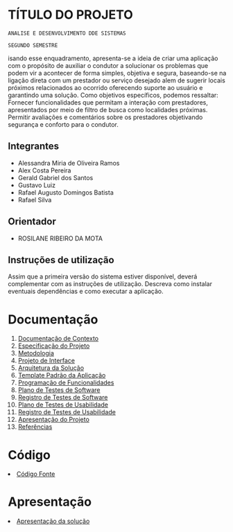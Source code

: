 # TÍTULO DO PROJETO

`ANALISE E DESENVOLVIMENTO DDE SISTEMAS`



`SEGUNDO SEMESTRE`

isando esse enquadramento, apresenta-se a ideia de criar uma aplicação com o propósito de auxiliar o condutor a solucionar os problemas que podem vir a acontecer de forma simples, objetiva e segura, baseando-se na ligação direta com um prestador ou serviço desejado alem de sugerir locais próximos relacionados ao ocorrido oferecendo suporte ao usuário e garantindo uma solução. Como objetivos específicos, podemos ressaltar: Fornecer funcionalidades que permitam a interação com prestadores, apresentados por meio de filtro de busca como localidades próximas. Permitir avaliações e comentários sobre os prestadores objetivando segurança e conforto para o condutor.

## Integrantes

* Alessandra Miria de Oliveira Ramos
* Alex Costa Pereira
* Gerald Gabriel dos Santos
* Gustavo Luiz 
* Rafael Augusto Domingos Batista
* Rafael Silva 

## Orientador

* ROSILANE RIBEIRO DA MOTA

## Instruções de utilização

Assim que a primeira versão do sistema estiver disponível, deverá complementar com as instruções de utilização. Descreva como instalar eventuais dependências e como executar a aplicação.

# Documentação

<ol>
<li><a href="docs/01-Documentação de Contexto.md"> Documentação de Contexto</a></li>
<li><a href="docs/02-Especificação do Projeto.md"> Especificação do Projeto</a></li>
<li><a href="docs/03-Metodologia.md"> Metodologia</a></li>
<li><a href="docs/04-Projeto de Interface.md"> Projeto de Interface</a></li>
<li><a href="docs/05-Arquitetura da Solução.md"> Arquitetura da Solução</a></li>
<li><a href="docs/06-Template Padrão da Aplicação.md"> Template Padrão da Aplicação</a></li>
<li><a href="docs/07-Programação de Funcionalidades.md"> Programação de Funcionalidades</a></li>
<li><a href="docs/08-Plano de Testes de Software.md"> Plano de Testes de Software</a></li>
<li><a href="docs/09-Registro de Testes de Software.md"> Registro de Testes de Software</a></li>
<li><a href="docs/10-Plano de Testes de Usabilidade.md"> Plano de Testes de Usabilidade</a></li>
<li><a href="docs/11-Registro de Testes de Usabilidade.md"> Registro de Testes de Usabilidade</a></li>
<li><a href="docs/12-Apresentação do Projeto.md"> Apresentação do Projeto</a></li>
<li><a href="docs/13-Referências.md"> Referências</a></li>
</ol>

# Código

<li><a href="src/README.md"> Código Fonte</a></li>

# Apresentação

<li><a href="presentation/README.md"> Apresentação da solução</a></li>
